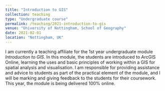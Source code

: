 ```yaml
---
title: "Introduction to GIS"
collection: teaching
type: "Undergraduate course"
permalink: /teaching/2021-introduction-to-gis
venue: "University of Nottingham, School of Geography"
date: 2021-02-01
location: "Nottingham, UK"
---
```


I am currently a teaching affiliate for the 1st year undergraduate module *Introduction to GIS*. In this module, the students are introduced to ArcGIS Online, learning the uses and basic principles of working within a GIS for spatial analysis and visualisation. I am responsible for providing assistance and advice to students as part of the practical element of the module, and I will be marking and giving feedback to the students for their coursework. This year, the module is being delivered 100% online.